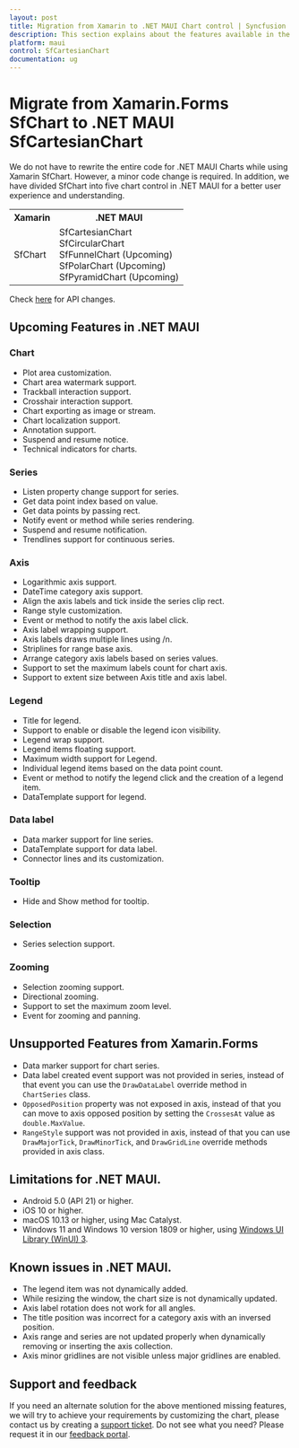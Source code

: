 ```yaml
---
layout: post
title: Migration from Xamarin to .NET MAUI Chart control | Syncfusion
description: This section explains about the features available in the .NET MAUI Chart (SfCartesianChart) control over Xamarin SfChart.
platform: maui
control: SfCartesianChart
documentation: ug
---
```


# Migrate from Xamarin.Forms SfChart to .NET MAUI SfCartesianChart

We do not have to rewrite the entire code for .NET MAUI Charts while using Xamarin SfChart. However, a minor code change is required. In addition, we have divided SfChart into five chart control in .NET MAUI for a better user experience and understanding.

<table>
<tr>
<th>Xamarin</th>
<th>.NET MAUI</th></tr>
<tr>
<td>
SfChart
</td>
<td>
SfCartesianChart </br>
SfCircularChart </br>
SfFunnelChart (Upcoming) </br>
SfPolarChart (Upcoming) </br>
SfPyramidChart (Upcoming) </br>
</td>
</tr>
</table>

Check [here]() for API changes. 

## Upcoming Features in .NET MAUI

### Chart 

* Plot area customization. 
* Chart area watermark support.
* Trackball interaction support. 
* Crosshair interaction support. 
* Chart exporting as image or stream. 
* Chart localization support. 
* Annotation support. 
* Suspend and resume notice. 
* Technical indicators for charts.

### Series

* Listen property change support for series.
* Get data point index based on value.
* Get data points by passing rect.
* Notify event or method while series rendering.
* Suspend and resume notification.
* Trendlines support for continuous series. 

### Axis

* Logarithmic axis support.
* DateTime category axis support.
* Align the axis labels and tick inside the series clip rect.
* Range style customization.
* Event or method to notify the axis label click.
* Axis label wrapping support.
* Axis labels draws multiple lines using /n.
* Striplines for range base axis.
* Arrange category axis labels based on series values.
* Support to set the maximum labels count for chart axis.
* Support to extent size between Axis title and axis label.

### Legend 

* Title for legend. 
* Support to enable or disable the legend icon visibility.
* Legend wrap support.
* Legend items floating support.
* Maximum width support for Legend.
* Individual legend items based on the data point count.
* Event or method to notify the legend click and the creation of a legend item.
* DataTemplate support for legend.

### Data label

* Data marker support for line series.
* DataTemplate support for data label.
* Connector lines and its customization.

### Tooltip

* Hide and Show method for tooltip.

### Selection

* Series selection support.

### Zooming

* Selection zooming support.
* Directional zooming.
* Support to set the maximum zoom level.
* Event for zooming and panning.

## Unsupported Features from Xamarin.Forms

* Data marker support for chart series.
* Data label created event support was not provided in series, instead of that event you can use the `DrawDataLabel` override method in `ChartSeries` class.
* `OpposedPosition` property was not exposed in axis, instead of that you can move to axis opposed position by setting the `CrossesAt` value as `double.MaxValue`.
* `RangeStyle` support was not provided in axis, instead of that you can use `DrawMajorTick`, `DrawMinorTick`, and `DrawGridLine` override methods provided in axis class. 

## Limitations for .NET MAUI.

* Android 5.0 (API 21) or higher.
* iOS 10 or higher.
* macOS 10.13 or higher, using Mac Catalyst.
* Windows 11 and Windows 10 version 1809 or higher, using [Windows UI Library (WinUI) 3](https://docs.microsoft.com/en-us/windows/apps/winui/winui3/).

## Known issues in .NET MAUI.

* The legend item was not dynamically added.
* While resizing the window, the chart size is not dynamically updated.
* Axis label rotation does not work for all angles.
* The title position was incorrect for a category axis with an inversed position.
* Axis range and series are not updated properly when dynamically removing or inserting the axis collection.
* Axis minor gridlines are not visible unless major gridlines are enabled.

## Support and feedback

If you need an alternate solution for the above mentioned missing features, we will try to achieve your requirements by customizing the chart, please contact us by creating a [support ticket](https://www.syncfusion.com/support/directtrac/incidents).
Do not see what you need? Please request it in our [feedback portal](https://www.syncfusion.com/feedback/maui).